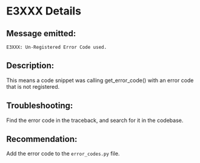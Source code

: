 # E3XXX Details

## Message emitted:

`E3XXX: Un-Registered Error Code used.`

## Description:

This means a code snippet was calling get_error_code() with an error code that is not registered.

## Troubleshooting:

Find the error code in the traceback, and search for it in the codebase.

## Recommendation:

Add the error code to the `error_codes.py` file.